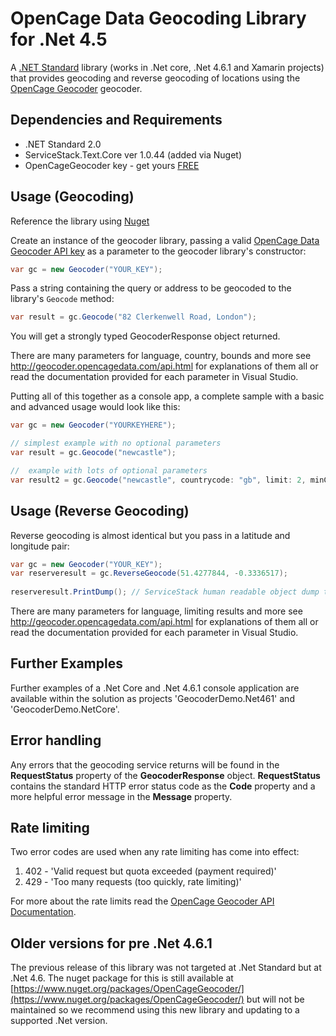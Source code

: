 OpenCage Data Geocoding Library for .Net 4.5
=======================

A [.NET Standard](https://blogs.msdn.microsoft.com/dotnet/2016/09/26/introducing-net-standard/) library (works in .Net core, .Net 4.6.1 and Xamarin projects) that provides geocoding and reverse geocoding of locations using the  [OpenCage Geocoder](http://geocoder.opencagedata.com/)
geocoder. 

## Dependencies and Requirements
* .NET Standard 2.0
* ServiceStack.Text.Core ver 1.0.44 (added via Nuget)
* OpenCageGeocoder key - get yours [FREE](https://geocoder.opencagedata.com/)

## Usage (Geocoding)
Reference the library using [Nuget](https://www.nuget.org/packages/OpenCage.Geocode.DotNetStandard/) 

Create an instance of the geocoder library, passing a valid [OpenCage Data Geocoder API key](https://geocoder.opencagedata.com/) as a parameter to the geocoder library's constructor:

```C#
var gc = new Geocoder("YOUR_KEY");
```

Pass a string containing the query or address to be geocoded to the library's `Geocode` method:

```C#
var result = gc.Geocode("82 Clerkenwell Road, London");
```

You will get a strongly typed GeocoderResponse object returned.

There are many parameters for language, country, bounds and more see http://geocoder.opencagedata.com/api.html for explanations of them all or read the documentation provided for each parameter in Visual Studio.

Putting all of this together as a console app, a complete sample with a basic and advanced usage would look like this:


```C#
var gc = new Geocoder("YOURKEYHERE");

// simplest example with no optional parameters
var result = gc.Geocode("newcastle");

//  example with lots of optional parameters
var result2 = gc.Geocode("newcastle", countrycode: "gb", limit: 2, minConfidence: 6, language: "en", abbrv: true, noAnnotations:true, noRecord: true, addRequest: true);

```

## Usage (Reverse Geocoding)
Reverse geocoding is almost identical but you pass in a latitude and longitude pair:


```C#
var gc = new Geocoder("YOUR_KEY");
var reserveresult = gc.ReverseGeocode(51.4277844, -0.3336517);
            
reserveresult.PrintDump(); // ServiceStack human readable object dump to console
```

There are many parameters for language, limiting results and more see http://geocoder.opencagedata.com/api.html for explanations of them all or read the documentation provided for each parameter in Visual Studio.

## Further Examples
Further examples of a .Net Core and .Net 4.6.1 console application are available within the solution as projects 'GeocoderDemo.Net461' and 'GeocoderDemo.NetCore'.

## Error handling
Any errors that the geocoding service returns will be found in the **RequestStatus** property of the **GeocoderResponse** object. **RequestStatus** contains the standard HTTP error status code as the **Code** property and a more helpful error message in the **Message** property.

## Rate limiting
Two error codes are used when any rate limiting has come into effect:

 1. 402 - 'Valid request but quota exceeded (payment required)'
 2. 429 - 'Too many requests (too quickly, rate limiting)'

For more about the rate limits read the [OpenCage Geocoder API Documentation](https://geocoder.opencagedata.com/api#rate-limiting).

## Older versions for pre .Net 4.6.1
The previous release of this library was not targeted at .Net Standard but at .Net 4.6. The nuget package for this is still available at [https://www.nuget.org/packages/OpenCageGeocoder/](https://www.nuget.org/packages/OpenCageGeocoder/) but will not be maintained so we recommend using this new library and updating to a supported .Net version.